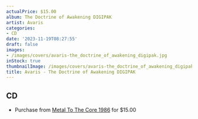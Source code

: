 ```yaml
---
actualPrice: $15.00
album: The Doctrine of Awakening DIGIPAK
artist: Avaris
categories:
- CD
date: '2023-11-19T08:27:55'
draft: false
images:
- /images/covers/avaris-the_doctrine_of_awakening_digipak.jpg
inStock: true
thumbnailImage: /images/covers/avaris-the_doctrine_of_awakening_digipak-thumb.jpg
title: Avaris - The Doctrine of Awakening DIGIPAK
---
```


## CD
* Purchase from [Metal To The Core 1986](https://metaltothecore1986.com/shop/avaris-the-doctrine-of-awakening-digipak-cd/) for $15.00
